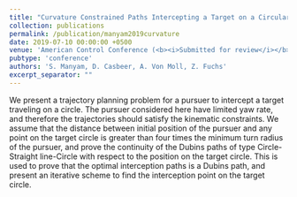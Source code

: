 ```yaml
---
title: "Curvature Constrained Paths Intercepting a Target on a Circular Trajectory"
collection: publications
permalink: /publication/manyam2019curvature
date: 2019-07-10 00:00:00 +0500
venue: 'American Control Conference (<b><i>Submitted for review</i></b>)'
pubtype: 'conference'
authors: 'S. Manyam, D. Casbeer, A. Von Moll, Z. Fuchs'
excerpt_separator: ""
---
```

We present a trajectory planning problem for a pursuer to intercept a target traveling on a circle. The pursuer considered here have limited yaw rate, and therefore the trajectories should satisfy the kinematic constraints. We assume that the distance between initial position of the pursuer and any point on the target circle is greater than four times the minimum turn radius of the pursuer, and prove the continuity of the Dubins paths of type Circle-Straight line-Circle with respect to the position on the target circle. This is used to prove that the optimal interception paths is a Dubins path, and present an iterative scheme to find the interception point on the target circle.
